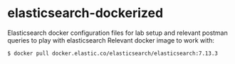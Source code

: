 # elasticsearch-dockerized
Elasticsearch docker configuration files for lab setup and relevant postman queries to play with elasticsearch
Relevant docker image to work with: 
```sh
$ docker pull docker.elastic.co/elasticsearch/elasticsearch:7.13.3
```
